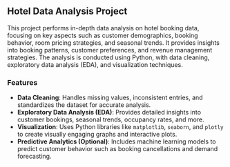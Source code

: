 ## Hotel Data Analysis Project

This project performs in-depth data analysis on hotel booking data, focusing on key aspects such as customer demographics, booking behavior, room pricing strategies, and seasonal trends. It provides insights into booking patterns, customer preferences, and revenue management strategies. The analysis is conducted using Python, with data cleaning, exploratory data analysis (EDA), and visualization techniques.

### Features
- **Data Cleaning**: Handles missing values, inconsistent entries, and standardizes the dataset for accurate analysis.
- **Exploratory Data Analysis (EDA)**: Provides detailed insights into customer bookings, seasonal trends, occupancy rates, and more.
- **Visualization**: Uses Python libraries like `matplotlib`, `seaborn`, and `plotly` to create visually engaging graphs and interactive plots.
- **Predictive Analytics (Optional)**: Includes machine learning models to predict customer behavior such as booking cancellations and demand forecasting.
